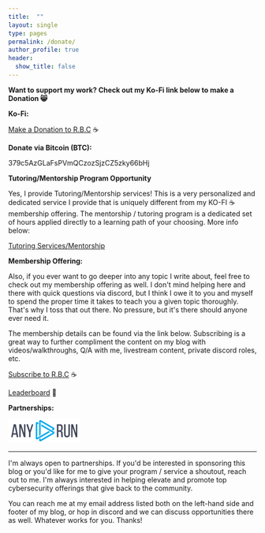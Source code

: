 ```yaml
---
title:  ""
layout: single
type: pages
permalink: /donate/
author_profile: true
header:
  show_title: false
---
```


**Want to support my work?  Check out my Ko-Fi link below to make a Donation 😸**

**Ko-Fi:**

[Make a Donation to R.B.C](https://ko-fi.com/g3tsyst3m) ☕

**Donate via Bitcoin (BTC):**

379c5AzGLaFsPVmQCzozSjzCZ5zky66bHj

**Tutoring/Mentorship Program Opportunity**

Yes, I provide Tutoring/Mentorship services!  This is a very personalized and dedicated service I provide that is uniquely different from my KO-FI ☕ membership offering.  The mentorship / tutoring program is a dedicated set of hours applied directly to a learning path of your choosing.  More info below:

[Tutoring Services/Mentorship](https://ko-fi.com/g3tsyst3m/commissions)

**Membership Offering:**

Also, if you ever want to go deeper into any topic I write about, feel free to check out my membership offering as well.  I don't mind helping here and there with quick questions via discord, but I think I owe it to you and myself to spend the proper time it takes to teach you a given topic thoroughly.  That's why I toss that out there.  No pressure, but it's there should anyone ever need it.

The membership details can be found via the link below. Subscribing is a great way to further compliment the content on my blog with videos/walkthroughs, Q/A with me, livestream content, private discord roles, etc.

[Subscribe to R.B.C](https://ko-fi.com/g3tsyst3m/tiers) ☕

[Leaderboard](https://ko-fi.com/g3tsyst3m/leaderboard) 🦉

**Partnerships:**

[![ANY.RUN](https://raw.githubusercontent.com/g3tsyst3m/g3tsyst3m.github.io/refs/heads/master/assets/images/anyrun.png)](https://any.run)


<hr>

I'm always open to partnerships.  If you'd be interested in sponsoring this blog or you'd like for me to give your program / service a shoutout, reach out to me.  I'm always interested in helping elevate and promote top cybersecurity offerings that give back to the community.  

You can reach me at my email address listed both on the left-hand side and footer of my blog, or hop in discord and we can discuss opportunities there as well.  Whatever works for you.  Thanks!
